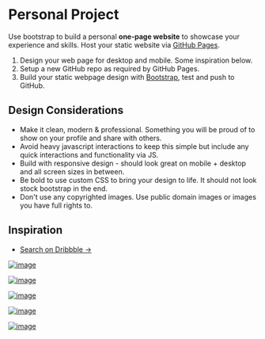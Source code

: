 # Personal Project

Use bootstrap to build a personal **one-page website** to showcase your experience and skills. Host your static website via [GitHub Pages](https://pages.github.com). 

1. Design your web page for desktop and mobile. Some inspiration below.
2. Setup a new GitHub repo as required by GitHub Pages. 
3. Build your static webpage design with [Bootstrap](https://getbootstrap.com/docs/4.6/getting-started/introduction/), test and push to GitHub. 


## Design Considerations

* Make it clean, modern & professional. Something you will be proud of to show on your profile and share with others. 
* Avoid heavy javascript interactions to keep this simple but include any quick interactions and functionality via JS. 
* Build with responsive design - should look great on mobile + desktop and all screen sizes in between. 
* Be bold to use custom CSS to bring your design to life. It should not look stock bootstrap in the end.
* Don't use any copyrighted images. Use public domain images or images you have full rights to. 


## Inspiration

* [Search on Dribbble &rarr;](https://dribbble.com/search/cv)


[![image](https://user-images.githubusercontent.com/333233/114700585-97b69280-9d19-11eb-99ea-d6ebc21bd965.png)](https://dribbble.com/shots/14952459-New-Resume)

[![image](https://user-images.githubusercontent.com/333233/114700923-11e71700-9d1a-11eb-9e01-56d32cdd0477.png)](https://dribbble.com/shots/10583528/attachments/2353720?mode=media)

[![image](https://user-images.githubusercontent.com/333233/114700948-18758e80-9d1a-11eb-9c0e-cd19f8f66fc7.png)](https://dribbble.com/shots/10472975/attachments/2308417?mode=media)

[![image](https://user-images.githubusercontent.com/333233/114700967-1f9c9c80-9d1a-11eb-9b07-2cd6659024fd.png)](https://dribbble.com/shots/7058358-My-current-CV-design/attachments/59204?mode=media)

[![image](https://user-images.githubusercontent.com/333233/114701068-3e9b2e80-9d1a-11eb-83f7-2105730cdd8f.png)](https://dribbble.com/shots/6993402-About/attachments/6993402-About?mode=media)

